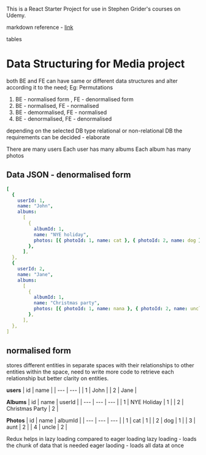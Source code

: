 This is a React Starter Project for use in Stephen Grider's courses on Udemy.

markdown reference - [link](https://www.codecademy.com/resources/docs/markdown/)

tables
# Data Structuring for Media project

both BE and FE can have same or different data structures and alter according it to the need;
Eg: Permutations

1. BE - normalised form , FE - denormalised form
2. BE - normalised, FE - normalised
3. BE - demormalised, FE - normalised
4. BE - denormalised, FE - denormalised

depending on the selected DB type relational or non-relational DB the requirements can be decided - elaborate

There are many users
Each user has many albums
Each album has many photos

## Data JSON - denormalised form

```yaml
[
  {
    userId: 1,
    name: "John",
    albums:
      [
        {
          albumId: 1,
          name: "NYE holiday",
          photos: [{ photoId: 1, name: cat }, { photoId: 2, name: dog }],
        },
      ],
  },
  {
    userId: 2,
    name: "Jane",
    albums:
      [
        {
          albumId: 1,
          name: "Christmas party",
          photos: [{ photoId: 1, name: nana }, { photoId: 2, name: uncle }],
        },
      ],
  },
]
```

## normalised form

stores different entities in separate spaces with their relationships to other entities within the space, need to write more code to retrieve each relationship but better clarity on entities.

**users**
| id | name |
| --- | --- |
| 1 | John |
| 2 | Jane |

**Albums**
| id | name | userId |
| --- | --- | --- |
| 1 | NYE Holiday | 1 |
| 2 | Christmas Party | 2 |

**Photos**
| id | name | albumId |
| --- | --- | --- |
| 1 | cat | 1 |
| 2 | dog | 1 |
| 3 | aunt | 2 |
| 4 | uncle | 2 |

Redux helps in lazy loading compared to eager loading
lazy loading - loads the chunk of data that is needed
eager laoding - loads all data at once
